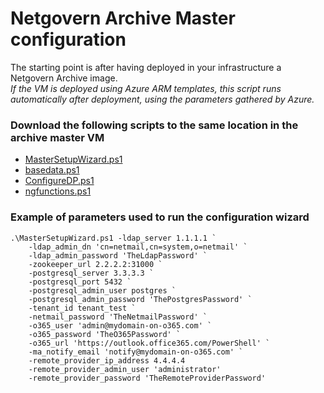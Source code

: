 # Netgovern Archive Master configuration

The starting point is after having deployed in your infrastructure a Netgovern Archive image.  
*If the VM is deployed using Azure ARM templates, this script runs automatically after deployment, using the parameters gathered by Azure.*

### Download the following scripts to the same location in the archive master VM

* <a href="https://bitbucket.netmail.com/projects/PUB/repos/deployments/raw/scripts/MasterSetupWizard.ps1" target="_blank">MasterSetupWizard.ps1</a>
* <a href="https://bitbucket.netmail.com/projects/PUB/repos/deployments/raw/scripts/basedata.ps1" target="_blank">basedata.ps1</a>
* <a href="https://bitbucket.netmail.com/projects/PUB/repos/deployments/raw/scripts/ConfigureDP.ps1" target="_blank">ConfigureDP.ps1</a>
* <a href="https://bitbucket.netmail.com/projects/PUB/repos/deployments/raw/scripts/ngfunctions.ps1" target="_blank">ngfunctions.ps1</a>


### Example of parameters used to run the configuration wizard 
```
.\MasterSetupWizard.ps1 -ldap_server 1.1.1.1 `
    -ldap_admin_dn 'cn=netmail,cn=system,o=netmail' `
    -ldap_admin_password 'TheLdapPassword' `
    -zookeeper_url 2.2.2.2:31000 `
    -postgresql_server 3.3.3.3 `
    -postgresql_port 5432 `
    -postgresql_admin_user postgres `
    -postgresql_admin_password 'ThePostgresPassword' `
    -tenant_id tenant_test `
    -netmail_password 'TheNetmailPassword' `
    -o365_user 'admin@mydomain-on-o365.com' `
    -o365_password 'TheO365Password' `
    -o365_url 'https://outlook.office365.com/PowerShell' `
    -ma_notify_email 'notify@mydomain-on-o365.com' `
    -remote_provider_ip_address 4.4.4.4
    -remote_provider_admin_user 'administrator'
    -remote_provider_password 'TheRemoteProviderPassword'

```